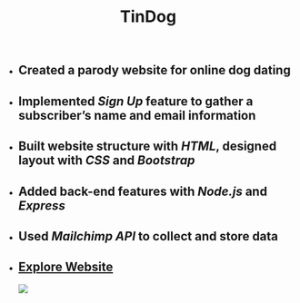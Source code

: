 <h1 align="center">TinDog</h1>
<br>
<ul>
 <li><h2>Created a parody website for online dog dating</h2></li>
 <li><h2>Implemented <em>Sign Up</em> feature to gather a subscriber’s name and email information</h2></li>
 <li><h2>Built website structure with <em>HTML</em>, designed layout with <em>CSS</em> and <em>Bootstrap</em></h2></li>
 <li><h2>Added back-end features with <em>Node.js</em> and <em>Express</em></h2></li>
 <li><h2>Used <em>Mailchimp API</em> to collect and store data</h2></li>
 <li><h2><a href="https://hidden-reef-38435.herokuapp.com/" target="_blank">Explore Website</a></h2></li>
  <img src="https://github.com/jungheeyu/projects/blob/main/TinDog-server/public/images/tindog.gif">
</ul>
<br>

<br>
